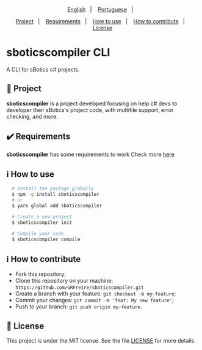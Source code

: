 <p align="center">
 <a href="#">English</a>&nbsp;&nbsp;&nbsp;|&nbsp;&nbsp;&nbsp;
  <a href="/docs/pt_br/readme.md">Portuguese</a>&nbsp;&nbsp;&nbsp;|&nbsp;&nbsp;&nbsp;
</p>

<p align="center">
 <a href="#project">Project</a>&nbsp;&nbsp;&nbsp;|&nbsp;&nbsp;&nbsp;
  <a href="#heavy_check_mark-requirements">Requirements</a>&nbsp;&nbsp;&nbsp;|&nbsp;&nbsp;&nbsp;
  <a href="#information_source-how-to-use">How to use</a>&nbsp;&nbsp;&nbsp;|&nbsp;&nbsp;&nbsp;
  <a href="#information_source-how-to-contribute">How to contribute</a>&nbsp;&nbsp;&nbsp;|&nbsp;&nbsp;&nbsp;
  <a href="#memo-license">License</a>
</p>

# sboticscompiler CLI

A CLI for sBotics c# projects.

## 🚀 Project
**sboticscompiler** is a project developed focusing on help c# devs to developer their sBotics's project code, with multifile support, error checking, and more.

## :heavy_check_mark: Requirements
**sboticscompiler** has some requirements to work
Check more [here](docs/requirements.md)

## :information_source: How to use
```bash
  # Install the package globally
  $ npm -g install sboticscompiler
  # or
  $ yarn global add sboticscompiler

  # Create a new project
  $ sboticscompiler init

  # Compile your code
  $ sboticscompiler compile
```

## :information_source: How to contribute
- Fork this repository;
- Clone this repository on your machine: `` https://github.com/GRFreire/sboticscompiler.git ``
- Create a branch with your feature: `` git checkout -b my-feature ``;
- Commit your changes: `` git commit -m 'feat: My new feature' ``;
- Push to your branch: `` git push origin my-feature ``.

## :memo: License
This project is under the MIT license. See the file [LICENSE](LICENSE) for more details.